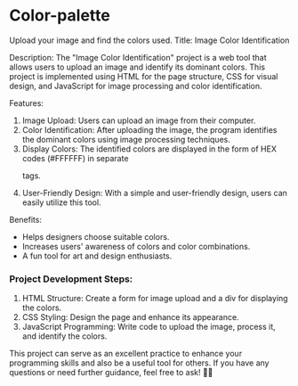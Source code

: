 # Color-palette
Upload your image and find the colors used.
Title: Image Color Identification

Description:
The "Image Color Identification" project is a web tool that allows users to upload an image and identify its dominant colors. This project is implemented using HTML for the page structure, CSS for visual design, and JavaScript for image processing and color identification.

Features:
1. Image Upload: Users can upload an image from their computer.
2. Color Identification: After uploading the image, the program identifies the dominant colors using image processing techniques.
3. Display Colors: The identified colors are displayed in the form of HEX codes (#FFFFFF) in separate <p> tags.
4. User-Friendly Design: With a simple and user-friendly design, users can easily utilize this tool.

Benefits:
- Helps designers choose suitable colors.
- Increases users' awareness of colors and color combinations.
- A fun tool for art and design enthusiasts.

### Project Development Steps:

1. HTML Structure: Create a form for image upload and a div for displaying the colors.
2. CSS Styling: Design the page and enhance its appearance.
3. JavaScript Programming: Write code to upload the image, process it, and identify the colors.

This project can serve as an excellent practice to enhance your programming skills and also be a useful tool for others. If you have any questions or need further guidance, feel free to ask! 💖✨
